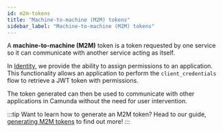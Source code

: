 ```yaml
---
id: m2m-tokens
title: "Machine-to-machine (M2M) tokens"
sidebar_label: "Machine-to-machine (M2M) tokens"
---
```


A **machine-to-machine (M2M)** token is a token requested by one service so it can
communicate with another service acting as itself.

In [Identity](/self-managed/identity/what-is-identity.md), we provide the ability to assign permissions to
an application. This functionality allows an application to perform the `client_credentials` flow to
retrieve a JWT token with permissions.

The token generated can then be used to communicate with other applications in Camunda without
the need for user intervention.

:::tip Want to learn how to generate an M2M token?
Head to our guide, [generating M2M tokens](/self-managed/identity/user-guide/generating-m2m-tokens.md)
to find out more!
:::
